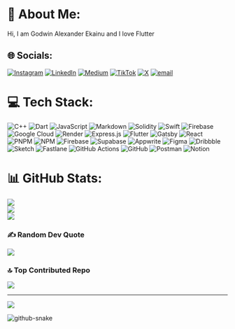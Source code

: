 # 💫 About Me:

Hi, I am Godwin Alexander Ekainu and I love Flutter

## 🌐 Socials:

[![Instagram](https://img.shields.io/badge/Instagram-%23E4405F.svg?logo=Instagram&logoColor=white)](https://instagram.com/geffy_kay) [![LinkedIn](https://img.shields.io/badge/LinkedIn-%230077B5.svg?logo=linkedin&logoColor=white)](https://linkedin.com/in/godwin-ekainu-6169411b8) [![Medium](https://img.shields.io/badge/Medium-12100E?logo=medium&logoColor=white)](https://medium.com/@@GodwinAlexander) [![TikTok](https://img.shields.io/badge/TikTok-%23000000.svg?logo=TikTok&logoColor=white)](https://tiktok.com/@geffyKay) [![X](https://img.shields.io/badge/X-black.svg?logo=X&logoColor=white)](https://x.com/godwinAekainu) [![email](https://img.shields.io/badge/Email-D14836?logo=gmail&logoColor=white)](mailto:clsyfriday@gmail.com)

# 💻 Tech Stack:

![C++](https://img.shields.io/badge/c++-%2300599C.svg?style=flat-square&logo=c%2B%2B&logoColor=white) ![Dart](https://img.shields.io/badge/dart-%230175C2.svg?style=flat-square&logo=dart&logoColor=white) ![JavaScript](https://img.shields.io/badge/javascript-%23323330.svg?style=flat-square&logo=javascript&logoColor=%23F7DF1E) ![Markdown](https://img.shields.io/badge/markdown-%23000000.svg?style=flat-square&logo=markdown&logoColor=white) ![Solidity](https://img.shields.io/badge/Solidity-%23363636.svg?style=flat-square&logo=solidity&logoColor=white) ![Swift](https://img.shields.io/badge/swift-F54A2A?style=flat-square&logo=swift&logoColor=white) ![Firebase](https://img.shields.io/badge/firebase-%23039BE5.svg?style=flat-square&logo=firebase) ![Google Cloud](https://img.shields.io/badge/GoogleCloud-%234285F4.svg?style=flat-square&logo=google-cloud&logoColor=white) ![Render](https://img.shields.io/badge/Render-%46E3B7.svg?style=flat-square&logo=render&logoColor=white) ![Express.js](https://img.shields.io/badge/express.js-%23404d59.svg?style=flat-square&logo=express&logoColor=%2361DAFB) ![Flutter](https://img.shields.io/badge/Flutter-%2302569B.svg?style=flat-square&logo=Flutter&logoColor=white) ![Gatsby](https://img.shields.io/badge/Gatsby-%23663399.svg?style=flat-square&logo=gatsby&logoColor=white) ![React](https://img.shields.io/badge/react-%2320232a.svg?style=flat-square&logo=react&logoColor=%2361DAFB) ![PNPM](https://img.shields.io/badge/pnpm-%234a4a4a.svg?style=flat-square&logo=pnpm&logoColor=f69220) ![NPM](https://img.shields.io/badge/NPM-%23CB3837.svg?style=flat-square&logo=npm&logoColor=white) ![Firebase](https://img.shields.io/badge/firebase-a08021?style=flat-square&logo=firebase&logoColor=ffcd34) ![Supabase](https://img.shields.io/badge/Supabase-3ECF8E?style=flat-square&logo=supabase&logoColor=white) ![Appwrite](https://img.shields.io/badge/Appwrite-%23FD366E.svg?style=flat-square&logo=appwrite&logoColor=white) ![Figma](https://img.shields.io/badge/figma-%23F24E1E.svg?style=flat-square&logo=figma&logoColor=white) ![Dribbble](https://img.shields.io/badge/Dribbble-EA4C89?style=flat-square&logo=dribbble&logoColor=white) ![Sketch](https://img.shields.io/badge/Sketch-FFB387?style=flat-square&logo=sketch&logoColor=black) ![Fastlane](https://img.shields.io/badge/fastlane-%2382bd4e.svg?style=flat-square&logo=fastlane&logoColor=black) ![GitHub Actions](https://img.shields.io/badge/github%20actions-%232671E5.svg?style=flat-square&logo=githubactions&logoColor=white) ![GitHub](https://img.shields.io/badge/github-%23121011.svg?style=flat-square&logo=github&logoColor=white) ![Postman](https://img.shields.io/badge/Postman-FF6C37?style=flat-square&logo=postman&logoColor=white) ![Notion](https://img.shields.io/badge/Notion-%23000000.svg?style=flat-square&logo=notion&logoColor=white)

# 📊 GitHub Stats:

![](https://github-readme-stats.vercel.app/api?username=maxiggle&theme=dark&hide_border=false&include_all_commits=true&count_private=true)<br/>
![](https://nirzak-streak-stats.vercel.app/?user=maxiggle&theme=dark&hide_border=false)<br/>
![](https://github-readme-stats.vercel.app/api/top-langs/?username=maxiggle&theme=dark&hide_border=false&include_all_commits=true&count_private=true&layout=compact)

### ✍️ Random Dev Quote

![](https://quotes-github-readme.vercel.app/api?type=horizontal&theme=radical)

### 🔝 Top Contributed Repo

![](https://github-contributor-stats.vercel.app/api?username=maxiggle&limit=5&theme=dark&combine_all_yearly_contributions=true)

---

[![](https://visitcount.itsvg.in/api?id=maxiggle&icon=0&color=0)](https://visitcount.itsvg.in)

<picture>
  <source media="(prefers-color-scheme: dark)" srcset="https://raw.githubusercontent.com/maxiggle/maxiggle/output/github-snake-dark.svg" />
  <source media="(prefers-color-scheme: light)" srcset="https://raw.githubusercontent.com/maxiggle/maxiggle/output/github-snake.svg" />
  <img alt="github-snake" src="https://raw.githubusercontent.com/tobiasmeyhoefer/tobiasmeyhoefer/output/github-snake.svg" />
</picture>

<!-- Proudly created with GPRM ( https://gprm.itsvg.in ) -->
